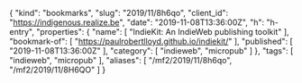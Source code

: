{
  "kind": "bookmarks",
  "slug": "2019/11/8h6qo",
  "client_id": "https://indigenous.realize.be",
  "date": "2019-11-08T13:36:00Z",
  "h": "h-entry",
  "properties": {
    "name": [
      "IndieKit: An IndieWeb publishing toolkit"
    ],
    "bookmark-of": [
      "https://paulrobertlloyd.github.io/indiekit/"
    ],
    "published": [
      "2019-11-08T13:36:00Z"
    ],
    "category": [
      "indieweb",
      "micropub"
    ]
  },
  "tags": [
    "indieweb",
    "micropub"
  ],
  "aliases": [
    "/mf2/2019/11/8h6qo",
    "/mf2/2019/11/8H6QO"
  ]
}
